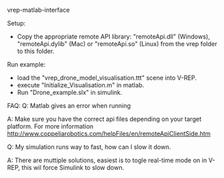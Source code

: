 vrep-matlab-interface

Setup:
- Copy the appropriate remote API library: "remoteApi.dll" (Windows), "remoteApi.dylib" (Mac) or "remoteApi.so" (Linux) from the vrep folder to this folder.

Run example:
- load the "vrep_drone_model_visualisation.ttt" scene into V-REP.
- execute "Initialize_Visualisation.m" in matlab.
- Run "Drone_example.slx" in simulink.

FAQ:
Q: Matlab gives an error when running

A: Make sure you have the correct api files depending on your target platform. For more information http://www.coppeliarobotics.com/helpFiles/en/remoteApiClientSide.htm

Q: My simulation runs way to fast, how can I slow it down.

A: There are muttiple solutions, easiest is to togle real-time mode on in V-REP, this wil force Simulink to slow down.
